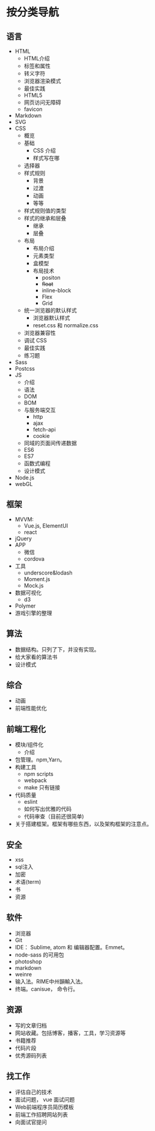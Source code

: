 # 按分类导航
## 语言
* HTML
  * HTML介绍
  * 标签和属性
  * 转义字符
  * 浏览器渲染模式
  * 最佳实践
  * HTML5
  * 网页访问无障碍
  * favicon
* Markdown
* SVG
* CSS
  * 概览
  * 基础
    * CSS 介绍
    * 样式写在哪
  * 选择器
  * 样式规则
    * 背景
    * 过渡
    * 动画
    * 等等
  * 样式规则值的类型
  * 样式的继承和层叠
    * 继承
    * 层叠
  * 布局
    * 布局介绍
    * 元素类型
    * 盒模型
    * 布局技术
      * positon
      * ~~float~~
      * inline-block
      * Flex
      * Grid
  * 统一浏览器的默认样式
    * 浏览器默认样式
    * reset.css 和 normalize.css
  * 浏览器兼容性
  * 调试 CSS
  * 最佳实践
  * 练习题
* Sass
* Postcss
* JS
  * 介绍
  * 语法
  * DOM
  * BOM
  * 与服务端交互
    * http
    * ajax
    * fetch-api
    * cookie
  * 同域的页面间传递数据
  * ES6
  * ES7
  * 函数式编程
  * 设计模式
* Node.js
* webGL

## 框架
* MVVM: 
  * Vue.js, ElementUI
  * react
* jQuery
* APP
  * 微信
  * cordova
* 工具
  * underscore&lodash
  * Moment.js
  * Mock.js
* 数据可视化
  * d3
* Polymer
* 游戏引擎的整理

## 算法
* 数据结构。只列了下，并没有实现。
* 给大家看的算法书
* 设计模式

## 综合
* 动画
* 前端性能优化

## 前端工程化
* 模块/组件化
  * 介绍
* 包管理。npm,Yarn。
* 构建工具
  * npm scripts
  * webpack
  * make 只有链接
* 代码质量
  * eslint
  * 如何写出优雅的代码
  * 代码审查（目前还很简单)
* 关于搭建框架。框架有哪些东西，以及架构框架的注意点。

## 安全
* xss
* sql注入
* 加密
* 术语(term)
* 书
* 资源

## 软件
* 浏览器
* Git
* IDE： Sublime, atom 和 编辑器配置。Emmet。
* node-sass 的可用包
* photoshop
* markdown
* weinre
* 输入法。RIME中州韻輸入法。
* 终端。canisue， 命令行。

## 资源
* 写的文章归档
* 网站收藏。包括博客，播客，工具，学习资源等
* 书籍推荐
* 代码片段
* 优秀源码列表

## 找工作
* 评估自己的技术
* 面试问题， vue 面试问题
* Web前端程序员简历模板
* 前端工作招聘网站列表
* 向面试官提问
